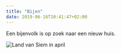 ```yaml
---
title: "Bijen"
date: 2019-06-16T10:41:47+02:00
---
```


Een bijenvolk is op zoek naar een nieuw huis.

![Land van Siem in april](/images/bijen-op-zoek-naar-een-niew-huis.jpg)